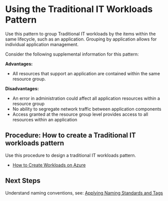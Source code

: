 # Using the Traditional IT Workloads Pattern 

Use this pattern to group Traditional IT workloads by the items within the same lifecycle, such as 
an application. Grouping by application allows for individual application management. 

Consider the following supplemental information for this pattern:  


**Advantages:**

  - All resources that support an application are contained within the same resource group. 


**Disadvantages:** 

  - An error in administration could affect all application resources within a resource group 
  - No ability to segregate network traffic between application components 
  - Access granted at the resource group level provides access to all resources within an 
  application 


## Procedure: How to create a Traditional IT workloads pattern  

Use this procedure to design a traditional IT workloads pattern.  

  - [How to Create Workloads on Azure](https://docs.microsoft.com/en-us/azure/virtual-machines/windows/quick-create-portal)
 

 
## Next Steps 


Understand naming conventions, see:  [Applying Naming Standards and Tags](4.0-Applying-Naming-Standards-and-Tags.md) 
